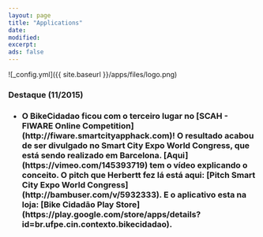 ```yaml
---
layout: page
title: "Applications"
date: 
modified:
excerpt:
ads: false
---
```



![_config.yml]({{ site.baseurl }}/apps/files/logo.png)
<h3>Destaque (11/2015)<h3>
<ul>
<li>
O BikeCidadao ficou com o terceiro lugar no [SCAH - FIWARE Online Competition](http://fiware.smartcityapphack.com)! O resultado acabou de ser divulgado no Smart City Expo World Congress, que está sendo realizado em Barcelona. [Aqui](https://vimeo.com/145393719) tem o vídeo explicando o conceito. O pitch que Herbertt fez lá está aqui: [Pitch Smart City Expo World Congress](http://bambuser.com/v/5932333). E o aplicativo esta na loja: [Bike Cidadão Play Store](https://play.google.com/store/apps/details?id=br.ufpe.cin.contexto.bikecidadao).
</li>
</ul>